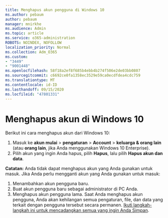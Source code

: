 ```yaml
---
title: Menghapus akun pengguna di Windows 10
ms.author: pebaum
author: pebaum
manager: mnirkhe
ms.audience: Admin
ms.topic: article
ms.service: o365-administration
ROBOTS: NOINDEX, NOFOLLOW
localization_priority: Normal
ms.collection: Adm_O365
ms.custom:
- "3449"
- "9001448"
ms.openlocfilehash: 58f18a2ef8f685b4ebb4b274f506e2de03bb0807
ms.sourcegitcommit: c6692ce0fa1358ec3529e59ca0ecdfdea4cdc759
ms.translationtype: MT
ms.contentlocale: id-ID
ms.lasthandoff: 09/15/2020
ms.locfileid: "47801331"
---
```

# <a name="remove-an-account-in-windows-10"></a>Menghapus akun di Windows 10

Berikut ini cara menghapus akun dari Windows 10:

1. Masuk ke **akun mulai**  >  **pengaturan**  >  **Account**  >  **keluarga & orang lain** (atau **orang lain**, jika Anda menggunakan Windows 10 Enterprise).
2. Pilih akun yang ingin Anda hapus, pilih **Hapus**, lalu pilih **Hapus akun dan data**.
 
**Catatan:** Anda tidak dapat menghapus akun yang Anda gunakan untuk masuk.  Jika Anda perlu mengganti akun yang Anda gunakan untuk masuk:

1. Menambahkan akun pengguna baru.
2. Buat akun pengguna baru sebagai administrator di PC Anda.
3. Menghapus akun pengguna lama. Saat Anda menghapus akun pengguna, Anda akan kehilangan semua pengaturan, file, dan data yang terkait dengan pengguna tersebut secara permanen. [Ikuti langkah-langkah ini untuk mencadangkan semua yang ingin Anda Simpan](https://support.microsoft.com/help/4027408/windows-10-backup-and-restore).